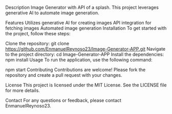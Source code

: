 Description
Image Generator with API of a splash. This project leverages generative AI to automate image generation.

Features
Utilizes generative AI for creating images
API integration for fetching images
Automated image generation
Installation
To get started with the project, follow these steps:

Clone the repository:
git clone https://github.com/EnmanuelReynoso23/Image-Generator-APP.git
Navigate to the project directory:
cd Image-Generator-APP
Install the dependencies:
npm install
Usage
To run the application, use the following command:

npm start
Contributing
Contributions are welcome! Please fork the repository and create a pull request with your changes.

License
This project is licensed under the MIT License. See the LICENSE file for more details.

Contact
For any questions or feedback, please contact EnmanuelReynoso23.
